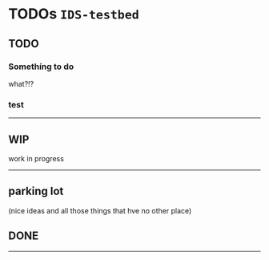 # TODOs `IDS-testbed`

## TODO

### Somethíng to do

what?!?

### test

---

## WIP

work in progress

---

## parking lot

(nice ideas and all those things that hve no other place)

## DONE

---
